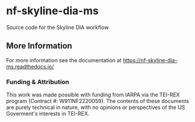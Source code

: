 # nf-skyline-dia-ms
Source code for the Skyline DIA workflow.

## More Information
For more information see the documentation at https://nf-skyline-dia-ms.readthedocs.io/

### Funding & Attribution
This work was made possible with funding from IARPA via the TEI-REX program (Contract #: W911NF2220059). The contents of
these documents are purely technical in nature, with no opinions or perspectives of the US Goverment's interests in TEI-REX.
